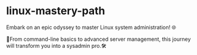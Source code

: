 # linux-mastery-path
Embark on an epic odyssey to master Linux system administration! 🌐

🔧From command-line basics to advanced server management, this journey will transform you into a sysadmin pro.🛠️
